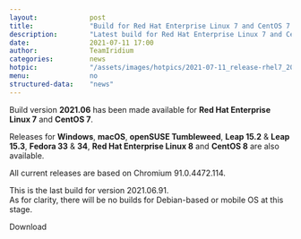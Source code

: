 ```yaml
---
layout: 			post
title:  			"Build for Red Hat Enterprise Linux 7 and CentOS 7 available"
description: 		"Latest build for Red Hat Enterprise Linux 7 and CentOS 7 has been made available as well as Windows, macOS, Fedora, openSUSE Tumbleweed, Leap 15.2 and 15.3."
date:	 			2021-07-11 17:00
author:				TeamIridium
categories:			news
hotpic:				"/assets/images/hotpics/2021-07-11_release-rhel7_2021-06.png"
menu: 				no
structured-data:	"news"
---
```


Build version **2021.06** has been made available for **Red Hat Enterprise Linux 7** and **CentOS 7**.

Releases for **Windows**, **macOS**, **openSUSE Tumbleweed**, **Leap 15.2** & **Leap 15.3**, **Fedora 33** & **34**, 
**Red Hat Enterprise Linux 8** and **CentOS 8** are also available.

All current releases are based on Chromium 91.0.4472.114.   

This is the last build for version 2021.06.91.   
As for clarity, there will be no builds for Debian-based or mobile OS at this stage.

<a id="download-parser2" class="button download" title="download Iridium Browser">Download</a>